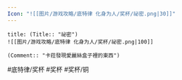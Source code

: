 ```yaml
---
Icon: "![[图片/游戏攻略/底特律 化身为人/奖杯/祕密.png|30]]"
---
```

```ad-common-bronze-trophy
title: (Title:: "祕密")
![[图片/游戏攻略/底特律 化身为人/奖杯/祕密.png|100]]

(Comment:: "卡菈發現愛麗絲盒子裡的東西")
```

#底特律/奖杯 #奖杯 #奖杯/铜
